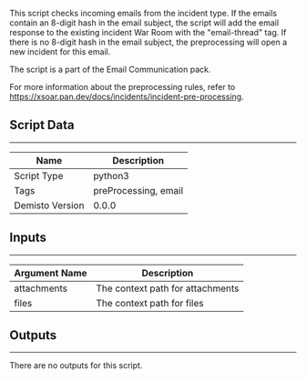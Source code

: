 This script checks incoming emails from the incident type. If the emails contain an 8-digit hash in the email subject, the script will add the email response to the existing incident War Room with the "email-thread" tag. If there is no 8-digit hash in the email subject, the preprocessing will open a new incident for this email.

The script is a part of the Email Communication pack.

For more information about the preprocessing rules, refer to https://xsoar.pan.dev/docs/incidents/incident-pre-processing.
## Script Data
---

| **Name** | **Description** |
| --- | --- |
| Script Type | python3 |
| Tags | preProcessing, email |
| Demisto Version | 0.0.0 |

## Inputs
---

| **Argument Name** | **Description** |
| --- | --- |
| attachments | The context path for attachments |
| files | The context path for files |

## Outputs
---
There are no outputs for this script.
